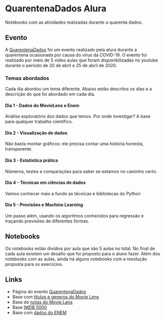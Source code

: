 # QuarentenaDados Alura
Notebooks com as atividades realizadas durante a quarenta dados.

## Evento
A [QuarentenaDados](https://www.alura.com.br/quarentenadados "QuarentenaDados") foi um evento realizado pela alura durante a quarentena ocasionada por causa do vírus da COVID-19. O evento foi realizado por meio de 5 vídeo aulas que foram disponibilizadas no youtube durante o período de 20 de abril e 25 de abril de 2020.

### Temas abordados
Cada dia abordou um tema diferente. Abaixo estão descritos os dias e a descrição do que foi abordado em cada dia.

#### Dia 1 - Dados do MovieLens e Enem
Análise exploratório dos dados que temos. Por onde investigar? A base para qualquer trabalho científico.

#### Dia 2 - Visualização de dados
Não basta montar gráficos: ele precisa contar uma história honesta, transparente.

#### Dia 3 - Estatística prática
Números, testes e comparações para saber se estamos no caminho certo.

#### Dia 4 - Técnicas em ciências de dados
Vamos conhecer mais a fundo as técnicas e bibliotecas do Python

#### Dia 5 - Previsões e Machine Learning
Um passo além, usando os algoritmos conhecidos para regressão e traçando previsões de diferentes formas.


## Notebooks
Os notebooks estão dividios por aula que são 5 aulas no total. No final de cada aula existem um desafio que foi proposto para o aluno fazer. Além dos notebooks com as aulas, ainda há alguns notebooks com a resolução proposta para os exercícios.

## Links
- Página do evento [QuarentenaDados](https://www.alura.com.br/quarentenadados)
- Base com [títulos e generos do Movie Lens](https://raw.githubusercontent.com/alura-cursos/introducao-a-data-science/master/aula0/ml-latest-small/movies.csv)
- Base de [notas do Movie Lens](https://raw.githubusercontent.com/alura-cursos/introducao-a-data-science/master/aula0/ml-latest-small/ratings.csv)
- Base [IMDB 5000](https://gist.githubusercontent.com/guilhermesilveira/24e271e68afe8fd257911217b88b2e07/raw/e70287fb1dcaad4215c3f3c9deda644058a616bc/movie_metadata.csv)
- Base com [dados do ENEM](https://raw.githubusercontent.com/guilhermesilveira/enem-2018/master/MICRODADOS_ENEM_2018_SAMPLE_43278.csv)
